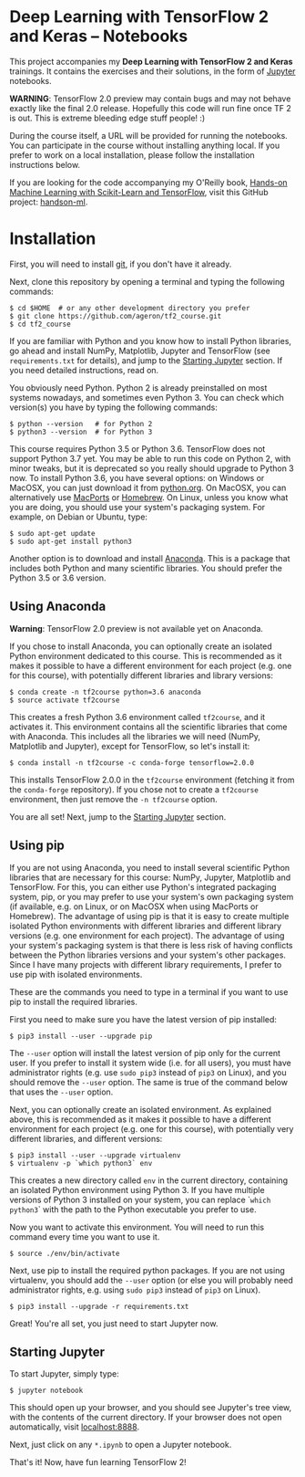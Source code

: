 Deep Learning with TensorFlow 2 and Keras – Notebooks
==============================================

This project accompanies my **Deep Learning with TensorFlow 2 and Keras** trainings. It contains the exercises and their solutions, in the form of [Jupyter](http://jupyter.org/) notebooks.

**WARNING**: TensorFlow 2.0 preview may contain bugs and may not behave exactly like the final 2.0 release. Hopefully this code will run fine once TF 2 is out. This is extreme bleeding edge stuff people! :)

During the course itself, a URL will be provided for running the notebooks. You can participate in the course without installing anything local. If you prefer to work on a local installation, please follow the installation instructions below.

If you are looking for the code accompanying my O'Reilly book, [Hands-on Machine Learning with Scikit-Learn and TensorFlow](http://shop.oreilly.com/product/0636920052289.do), visit this GitHub project: [handson-ml](https://github.com/ageron/handson-ml).

# Installation

First, you will need to install [git](https://git-scm.com/), if you don't have it already.

Next, clone this repository by opening a terminal and typing the following commands:

    $ cd $HOME  # or any other development directory you prefer
    $ git clone https://github.com/ageron/tf2_course.git
    $ cd tf2_course

If you are familiar with Python and you know how to install Python libraries, go ahead and install NumPy, Matplotlib, Jupyter and TensorFlow (see `requirements.txt` for details), and jump to the [Starting Jupyter](#starting-jupyter) section. If you need detailed instructions, read on.

You obviously need Python. Python 2 is already preinstalled on most systems nowadays, and sometimes even Python 3. You can check which version(s) you have by typing the following commands:

    $ python --version   # for Python 2
    $ python3 --version  # for Python 3

This course requires Python 3.5 or Python 3.6. TensorFlow does not support Python 3.7 yet. You may be able to run this code on Python 2, with minor tweaks, but it is deprecated so you really should upgrade to Python 3 now. To install Python 3.6, you have several options: on Windows or MacOSX, you can just download it from [python.org](https://www.python.org/downloads/). On MacOSX, you can alternatively use [MacPorts](https://www.macports.org/) or [Homebrew](https://brew.sh/). On Linux, unless you know what you are doing, you should use your system's packaging system. For example, on Debian or Ubuntu, type:

    $ sudo apt-get update
    $ sudo apt-get install python3

Another option is to download and install [Anaconda](https://www.continuum.io/downloads). This is a package that includes both Python and many scientific libraries. You should prefer the Python 3.5 or 3.6 version.

## Using Anaconda

**Warning**: TensorFlow 2.0 preview is not available yet on Anaconda.

If you chose to install Anaconda, you can optionally create an isolated Python environment dedicated to this course. This is recommended as it makes it possible to have a different environment for each project (e.g. one for this course), with potentially different libraries and library versions:

    $ conda create -n tf2course python=3.6 anaconda
    $ source activate tf2course

This creates a fresh Python 3.6 environment called `tf2course`, and it activates it. This environment contains all the scientific libraries that come with Anaconda. This includes all the libraries we will need (NumPy, Matplotlib and Jupyter), except for TensorFlow, so let's install it:

    $ conda install -n tf2course -c conda-forge tensorflow=2.0.0

This installs TensorFlow 2.0.0 in the `tf2course` environment (fetching it from the `conda-forge` repository). If you chose not to create a `tf2course` environment, then just remove the `-n tf2course` option.

You are all set! Next, jump to the [Starting Jupyter](#starting-jupyter) section.

## Using pip 
If you are not using Anaconda, you need to install several scientific Python libraries that are necessary for this course: NumPy, Jupyter, Matplotlib and TensorFlow. For this, you can either use Python's integrated packaging system, pip, or you may prefer to use your system's own packaging system (if available, e.g. on Linux, or on MacOSX when using MacPorts or Homebrew). The advantage of using pip is that it is easy to create multiple isolated Python environments with different libraries and different library versions (e.g. one environment for each project). The advantage of using your system's packaging system is that there is less risk of having conflicts between the Python libraries versions and your system's other packages. Since I have many projects with different library requirements, I prefer to use pip with isolated environments.

These are the commands you need to type in a terminal if you want to use pip to install the required libraries.

First you need to make sure you have the latest version of pip installed:

    $ pip3 install --user --upgrade pip

The `--user` option will install the latest version of pip only for the current user. If you prefer to install it system wide (i.e. for all users), you must have administrator rights (e.g. use `sudo pip3` instead of `pip3` on Linux), and you should remove the `--user` option. The same is true of the command below that uses the `--user` option.

Next, you can optionally create an isolated environment. As explained above, this is recommended as it makes it possible to have a different environment for each project (e.g. one for this course), with potentially very different libraries, and different versions:

    $ pip3 install --user --upgrade virtualenv
    $ virtualenv -p `which python3` env

This creates a new directory called `env` in the current directory, containing an isolated Python environment using Python 3. If you have multiple versions of Python 3 installed on your system, you can replace \``which python3`\` with the path to the Python executable you prefer to use.

Now you want to activate this environment. You will need to run this command every time you want to use it.

    $ source ./env/bin/activate

Next, use pip to install the required python packages. If you are not using virtualenv, you should add the `--user` option (or else you will probably need administrator rights, e.g. using `sudo pip3` instead of `pip3` on Linux).

    $ pip3 install --upgrade -r requirements.txt

Great! You're all set, you just need to start Jupyter now.

## Starting Jupyter
To start Jupyter, simply type:

    $ jupyter notebook

This should open up your browser, and you should see Jupyter's tree view, with the contents of the current directory. If your browser does not open automatically, visit [localhost:8888](http://localhost:8888/tree).

Next, just click on any `*.ipynb` to open a Jupyter notebook.

That's it! Now, have fun learning TensorFlow 2!
